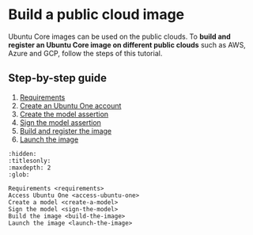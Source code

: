 # Build a public cloud image

Ubuntu Core images can be used on the public clouds. To **build and register an Ubuntu Core image on different public clouds** such as AWS, Azure and GCP, follow the steps of this tutorial.

## Step-by-step guide

1. [Requirements](requirements)
1. [Create an Ubuntu One account](access-ubuntu-one)
1. [Create the model assertion](create-a-model)
1. [Sign the model assertion](sign-the-model)
1. [Build and register the image](build-the-image)
1. [Launch the image](launch-the-image)

```{toctree}
:hidden:
:titlesonly:
:maxdepth: 2
:glob:

Requirements <requirements>
Access Ubuntu One <access-ubuntu-one>
Create a model <create-a-model>
Sign the model <sign-the-model>
Build the image <build-the-image>
Launch the image <launch-the-image>
